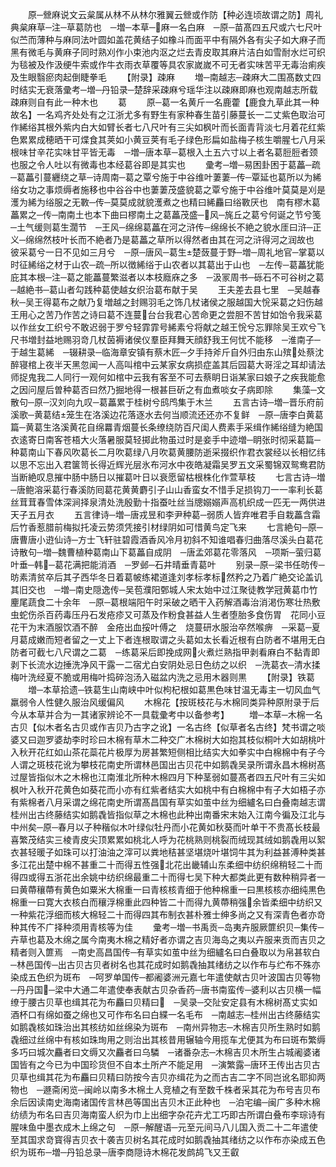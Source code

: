 <!-- { "loadSidebar": true } -->
　　原─檾麻说文云枲属从林不从林尔雅翼云檾或作防【种必连顷故谓之防】周礼典枲麻草─注─草葛防也　─増─本草─麻一名白麻　─原─苗髙四五尺或六七尺叶似苎而薄种与麻同法叶圆如盖花黄结子如橡斗而面平中有隔外各有尖子如大麻子而黑有微毛与黄麻子同时熟刈作小束池内沤之烂去青皮取其麻片洁白如雪耐水烂可织为毯被及作汲绠牛索或作牛衣雨衣草覆等具农家嵗嵗不可无者实味苦平无毒治痢疾及生眼翳瘀肉起倒睫拳毛
　　【附录】疎麻
　　増─南越志─疎麻大二围髙数丈四时结实无衰落彚考─増─丹铅录─楚辞采疎麻兮瑶华注以疎麻即麻也观南越志所载疎麻则自有此一种木也
　　葛
　　原─葛一名黄斤一名鹿藿【鹿食九草此其一种故名】一名鸡齐处处有之江浙尤多有野生有家种春生苗引藤蔓长一二丈紫色取治可作絺绤其根外紫内白大如臂长者七八尺叶有三尖如枫叶而长面青背淡七月着花红紫色累累成穂晒干可煠食其荚如小黄豆荚有毛子绿色形扁如盐梅子核生嚼腥七八月采根味甘辛花实味甘平皆无毒　─増─唐本草─葛根入土五六寸以上者名葛脰脰者颈也服之令人吐以有微毒也本经葛谷即是其实也
　　彚考─増─易困卦困于葛藟─疏─葛藟引蔓纒绕之草─诗周南─葛之覃兮施于中谷维叶萋萋─传─覃延也葛所以为絺绤女功之事烦缛者施移也中谷谷中也萋萋茂盛貌葛之覃兮施于中谷维叶莫莫是刈是濩为絺为绤服之无斁─传─莫莫成就貌濩煮之也精曰絺麤曰绤斁厌也　南有樛木葛藟累之─传─南南土也本下曲曰樛南土之葛藟茂盛─风─旄丘之葛兮何诞之节兮笺─土气缓则葛生濶节　─王风─绵绵葛藟在河之浒传─绵绵长不絶之貌水厓曰浒─正义─绵绵然枝叶长而不絶者乃是葛藟之草所以得然者由其在河之浒得河之润故也　彼采葛兮一日不见如三月兮　─原─唐风─葛生楚蔹蔓于野─増─周礼地官─掌葛以时征絺绤之材于山农─疏─所以徴絺绤于山农者以其葛出于山也　─左传─葛藟犹能庇其本根─注─葛之能藟蔓繁滋者以本枝廕庥之多　─汲冡周书─砾石不可谷树之葛─越絶书─葛山者勾践种葛使越女织治葛布献于吴
　　王夫差去县七里　─吴越春秋─吴王得葛布之献乃复増越之封赐羽毛之饰几杖诸侯之服越国大恱采葛之妇伤越王用心之苦乃作苦之诗曰葛不连蔓台台我君心苦命更之尝胆不苦甘如饴令我采葛以作丝女工织兮不敢迟弱于罗兮轻霏霏号絺素兮将献之越王恱兮忘罪除吴王欢兮飞尺书増封益地赐羽竒几杖茵褥诸侯仪羣臣拜舞天顔舒我王何忧不能移　─淮南子─于越生葛絺　─辍耕录─临海章安镇有蔡木匠─夕手持斧斤自外归由东山殡处蔡沈醉寝棺上夜半天黑忽闻一人高叫棺中云某家女病损症盖其后园葛大哥淫之耳却请法师捉鬼我二人同行一观何如棺中云我有客至不可去蔡眀日诣某家曰娘子之疾我能愈之因问屋后曽种葛否曰然乃掘地得一根甚巨斫之有血煮啖女子病即除
　　集藻─文散句─原─汉刘向九叹─葛藟累于桂树兮鸱鸤集于木兰
　　五言古诗─増─晋乐府前溪歌─黄葛结笼生在洛溪边花落逐水去何当顺流还还亦不复鲜　─原─唐李白黄葛篇─黄葛生洛溪黄花自绵羃青烟蔓长条缭绕防百尺闺人费素手采缉作絺绤缝为絶国衣逺寄日南客苍梧大火落暑服莫轻掷此物虽过时是妾手中迹増─眀张时彻采葛篇─种葛南山下春风吹葛长二月吹葛绿八月吹葛黄腰防逝采掇织作君衣裳经以长相忆纬以思不忘出入君箧笥长得近辉光层氷布河水中夜皓凝霜吴罗五文采蜀锦双鸳鸯君防当断絶叹息摧中肠中肠日以摧葛叶日以衰愿留枯根株化作萱草枝
　　七言古诗─増─唐鲍溶采葛行春溪防囘葛花黄黄麝引子山山香蛮女不惜手足损钩刀一一率利长葛丝茸茸春雪体深涧择泉清处洗殷勤十指蚕吐丝当牕嫋嫋声高机织成一匹无一两供进天子五月衣
　　五言律诗─増─唐戎昱和李尹种葛─弱质人皆弃唯君手自栽藟含霜后竹香惹腊前梅拟托凌云势须凭接引材绿阴如可惜黄鸟定飞来
　　七言絶句─原─唐曹唐小逰仙诗─方士飞轩驻碧霞酒香风冷月初斜不知谁唱春归曲落尽溪头白葛花诗散句─増─魏曹植种葛南山下葛藟自成阴　─唐孟郊葛花零落风　─项斯─萤归葛叶垂─韩─葛花满把能消酒　─罗邺─石井晴垂青葛叶
　　别录─原─梁书任昉传─昉素清贫卒后其子西华冬日着葛帔练裙道逢刘孝标孝标然矜之乃着广絶交论盖讥其旧交也　─増─南史隠逸传─吴苞濮阳鄄城人宋太始中过江聚徒教学冠黄葛巾竹麈尾蔬食二十余年　─原─葛根端阳午时采破之晒干入药解酒毒治消渇伤寒壮热敷虫蛇伤杀百药毒压丹石发疮疹又可蒸及作粉食甚益人生者堕胎多食伤胃　花同小豆花干为末酒服饮酒不醉　金疮出血挼叶傅之　烧蔓研水服治卒然喉痹　─采葛─夏月葛成嫩而短者留之一丈上下者连根取谓之头葛如太长看近根有白防者不堪用无白防者可截七八尺谓之二葛　─练葛采后即挽成网火煮烂熟指甲剥看麻白不黏青即剥下长流水边捶洗净风干露一二宿尤白安阴处忌日色纺之以织　─洗葛衣─清水揉梅叶洗经夏不脆或用梅叶捣碎泡汤入磁盆内洗之忌用木器则黒
　　【附录】铁葛
　　増─本草拾遗─铁葛生山南峡中叶似枸杞根如葛黒色味甘温无毒主一切风血气羸弱令人性健久服治风缓偏风
　　木棉花【按斑枝花与木棉同类异种原附录于后今从本草并合为一其诸家辨论不一具载彚考中以备参考】
　　増─本草─木棉一名古贝【似木者名古贝或作吉贝乃古字之讹】一名古终【似草者名古终】梵书谓之啖婆又曰迦罗婆劫李时珍曰木棉有草木二种交广木棉树大如抱其枝似桐叶大如胡桃叶入秋开花红如山茶花蘂花片极厚为房甚繁短侧相比结实大如拳实中白棉棉中有子今人谓之斑枝花讹为攀枝花南史所谓林邑国出古贝花中如鹅毳吴录所谓永昌木棉树髙过屋皆指似木之木棉也江南淮北所种木棉四月下种茎弱如蔓髙者四五尺叶有三尖如枫叶入秋开花黄色如葵花而小亦有红紫者结实大如桃中有白棉棉中有子大如梧子亦有紫棉者八月采谓之绵花南史所谓髙昌国有草实如茧中丝为细纑名曰白叠南越志谓桂州出古终藤结实如鹅毳皆指似草之木棉也此种出南番宋末始入江南今徧及江北与中州矣─原─春月以子种稭似木叶绿似牡丹而小花黄如秋葵而叶单干不贵髙长枝最喜繁茂结实三棱青皮尖顶累累如桃北人呼为花桃熟则桃裂而绒现其绒如鹅毳用以絮衣甚轻暖子如珠可以打油油之滓可以粪地秸甚坚堪烧叶堪饲牛其为利益甚溥种类甚多江花出楚中棉不甚重二十而得五性强北花出畿辅山东柔细中纺织绵稍轻二十而得四或得五浙花出余姚中纺织绵最重二十而得七吴下种大都类此更有数种稍异者一曰黄蔕穰蔕有黄色如粟米大棉重一曰青核核青细于他种棉重一曰黒核核亦细纯黒色棉重一曰寛大衣核白而穰浮棉重此四种皆二十而得九黄蔕稍强余皆柔细中纺织又一种紫花浮细而核大棉轻二十而得四其布制衣甚朴雅士绅多尚之又有深青色者亦竒种其传不广择种须用青核等为佳
　　彚考─増─书禹贡─岛夷卉服厥篚织贝─集传─卉草也葛及木绵之属今南夷木棉之精好者亦谓之吉贝海岛之夷以卉服来贡而吉贝之精者则入篚焉　─南史高昌国传─有草实如茧中丝为细纑名曰白叠取以为帛甚软白　─林邑国传─出古贝古贝者树名也其花成时如鹅毳抽其绪纺之以作布与纻布不殊亦染成五色织为斑布　─呵罗单国传─都阇婆洲元嘉七年遣使献古贝叶波国古贝等物　─丹丹国─梁中大通二年遣使奉表献古贝杂香药─唐书南蛮传─婆利以古贝横一幅缭于腰古贝草也缉其花为布麤曰贝精曰　─吴录─交阯安定县有木棉树髙丈实如酒杯口有绵如蚕之绵也又可作布名曰白緤一名毛布　─南越志─桂州出古终藤结实如鹅毳核如珠治出其核纺如丝绵染为斑布　─南州异物志─木棉吉贝所生熟时如鹅毳细过丝绵中有核如珠珣用之则治出其核昔用辗轴今用揽车尤便其为布曰斑布繁缛多巧曰城次麤者曰文缛又次麤者曰乌驎　─诸番杂志─木棉吉贝木所生占城阇婆诸国皆有之今已为中国珍货但不自本土所产不能足用　─演繁露─唐环王传出古贝古贝草也缉其花为布麤曰贝精曰防按今吉贝亦缉花为之而古吉二字不同岂讹名耶抑两物也　─遯斋闲览─闽岭以南多木棉土人竞植之有至数千株者采其花为布号吉贝布余后因读南史海南诸国传言林邑等国出吉贝木正此种也　─泊宅编─闽广多种木棉纺绩为布名曰吉贝海南蛮人织为巾上出细字杂花卉尤工巧即古所谓白叠布李琮诗有腥味鱼中墨衣成木上绵之句　─原─解醒语─元至元间马八儿国入贡二十二年遣使至其国求竒寳得吉贝衣十袭吉贝树名其花成时如鹅毳抽其绪纺之以作布亦染成五色织为斑布─増─丹铅总录─唐李商隠诗木棉花发鹧鸪飞又王叡
